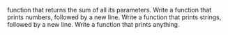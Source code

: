 function that returns the sum of all its parameters.
Write a function that prints numbers, followed by a new line.
Write a function that prints strings, followed by a new line.
Write a function that prints anything.
